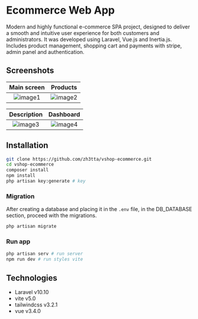 # Ecommerce Web App

Modern and highly functional e-commerce SPA project, designed to deliver a smooth and intuitive user experience for both customers and administrators. It was developed using Laravel, Vue.js and Inertia.js. Includes product management, shopping cart and payments with stripe, admin panel and authentication.

## Screenshots

|Main screen|Products|
|:----------------:|:-------:|
|![image1](https://i.ibb.co/64hjb84/main-screen.jpg)|![image2](https://i.ibb.co/dPrs48Y/products-view.jpg)| 

|Description|Dashboard|
|:---------:|:-------:|
|![image3](https://i.ibb.co/1GbSsXc/product-detail.jpg)|![image4](https://i.ibb.co/j66YcSj/dashboard-products.jpg)|  

## Installation

```bash
git clone https://github.com/zh3tta/vshop-ecommerce.git
cd vshop-ecommerce
composer install
npm install
php artisan key:generate # key 
```

### Migration

After creating a database and placing it in the `.env` file, in the DB_DATABASE section, proceed with the migrations.

```bash
php artisan migrate
```

### Run app

```bash
php artisan serv # run server
npm run dev # run styles vite
```

## Technologies

- Laravel v10.10
- vite v5.0
- tailwindcss v3.2.1
- vue v3.4.0